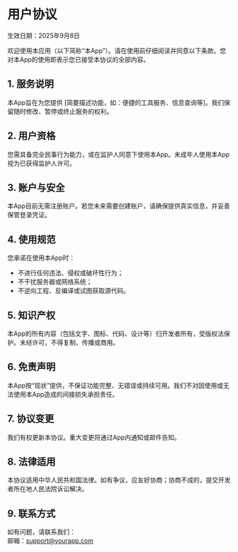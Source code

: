 # 用户协议

生效日期：2025年9月8日

欢迎使用本应用（以下简称“本App”）。请在使用前仔细阅读并同意以下条款。您对本App的使用即表示您已接受本协议的全部内容。

## 1. 服务说明

本App旨在为您提供 [简要描述功能，如：便捷的工具服务、信息查询等]。我们保留随时修改、暂停或终止服务的权利。

## 2. 用户资格

您需具备完全民事行为能力，或在监护人同意下使用本App。未成年人使用本App视为已获得监护人许可。

## 3. 账户与安全

本App目前无需注册账户。若您未来需要创建账户，请确保提供真实信息，并妥善保管登录凭证。

## 4. 使用规范

您承诺在使用本App时：
- 不进行任何违法、侵权或破坏性行为；
- 不干扰服务器或网络系统；
- 不逆向工程、反编译或试图获取源代码。

## 5. 知识产权

本App的所有内容（包括文字、图标、代码、设计等）归开发者所有，受版权法保护。未经许可，不得复制、传播或商用。

## 6. 免责声明

本App按“现状”提供，不保证功能完整、无错误或持续可用。我们不对因使用或无法使用本App造成的间接损失承担责任。

## 7. 协议变更

我们有权更新本协议。重大变更将通过App内通知或邮件告知。

## 8. 法律适用

本协议适用中华人民共和国法律。如有争议，应友好协商；协商不成的，提交开发者所在地人民法院诉讼解决。

## 9. 联系方式

如有问题，请联系我们：  
邮箱：support@yourapp.com
